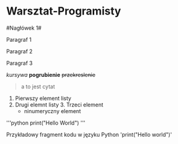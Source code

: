# Warsztat-Programisty

#Nagłówek 1#

Paragraf 1

Paragraf 2

Paragraf 3

*kursywa*
**pogrubienie**
~~przekreslenie~~

>a to jest cytat

1. Pierwszy element listy
2. Drugi elemnt listy
   3. Trzeci element
    - ninumeryczny element


'''python
print("Hello World")
'''

Przykładowy fragment kodu w języku Python 'print("Hello world")'

